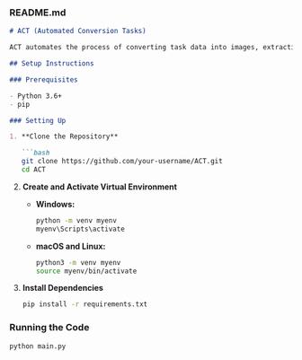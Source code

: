 ### README.md

```markdown
# ACT (Automated Conversion Tasks)

ACT automates the process of converting task data into images, extracting information from those images, and updating tasks based on the extracted information.

## Setup Instructions

### Prerequisites

- Python 3.6+
- pip

### Setting Up

1. **Clone the Repository**

   ```bash
   git clone https://github.com/your-username/ACT.git
   cd ACT
   ```

2. **Create and Activate Virtual Environment**

   - **Windows:**

     ```bash
     python -m venv myenv
     myenv\Scripts\activate
     ```

   - **macOS and Linux:**

     ```bash
     python3 -m venv myenv
     source myenv/bin/activate
     ```

3. **Install Dependencies**

   ```bash
   pip install -r requirements.txt
   ```

### Running the Code

```bash
python main.py
```

